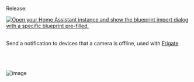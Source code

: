 Release:<br>

[![Open your Home Assistant instance and show the blueprint import dialog with a specific blueprint pre-filled.](https://my.home-assistant.io/badges/blueprint_import.svg)](https://my.home-assistant.io/redirect/blueprint_import/?blueprint_url=https%3A%2F%2Fgithub.com%2Fthenextbutton%2Fhome_assistant%2Fblob%2Fmain%2Fblueprints%2Fcamera_offline%2Fcamera_offline_release.yaml)
<br><br>

Send a notification to devices that a camera is offline, used with [Frigate](https://docs.frigate.video/)
<br><br>

<br><br>
![image](https://github.com/user-attachments/assets/c3a06098-d09f-4afa-ba4f-cf8afb943e2b)
